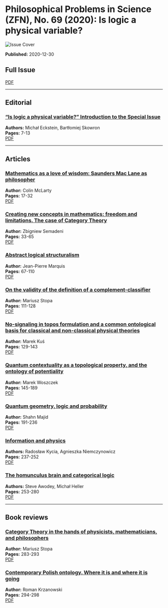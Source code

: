 # Philosophical Problems in Science (ZFN), No. 69 (2020): Is logic a physical variable?

![Issue Cover](https://zfn.edu.pl/public/journals/1/cover_issue_35_en_US.jpg)

**Published:** 2020-12-30  

## Full Issue
[PDF](https://zfn.edu.pl/index.php/zfn/issue/view/35/ZFN69)

---

## Editorial
### [“Is logic a physical variable?” Introduction to the Special Issue](https://zfn.edu.pl/index.php/zfn/article/view/536)  
**Authors:** Michał Eckstein, Bartłomiej Skowron  
**Pages:** 7-13  
[PDF](https://zfn.edu.pl/index.php/zfn/article/view/536/514)

---

## Articles
### [Mathematics as a love of wisdom: Saunders Mac Lane as philosopher](https://zfn.edu.pl/index.php/zfn/article/view/528)  
**Author:** Colin McLarty  
**Pages:** 17-32  
[PDF](https://zfn.edu.pl/index.php/zfn/article/view/528/515)

### [Creating new concepts in mathematics: freedom and limitations. The case of Category Theory](https://zfn.edu.pl/index.php/zfn/article/view/512)  
**Author:** Zbigniew Semadeni  
**Pages:** 33-65  
[PDF](https://zfn.edu.pl/index.php/zfn/article/view/512/516)

### [Abstract logical structuralism](https://zfn.edu.pl/index.php/zfn/article/view/518)  
**Author:** Jean-Pierre Marquis  
**Pages:** 67-110  
[PDF](https://zfn.edu.pl/index.php/zfn/article/view/518/517)

### [On the validity of the definition of a complement-classifier](https://zfn.edu.pl/index.php/zfn/article/view/520)  
**Author:** Mariusz Stopa  
**Pages:** 111-128  
[PDF](https://zfn.edu.pl/index.php/zfn/article/view/520/518)

### [No-signaling in topos formulation and a common ontological basis for classical and non-classical physical theories](https://zfn.edu.pl/index.php/zfn/article/view/515)  
**Author:** Marek Kuś  
**Pages:** 129-143  
[PDF](https://zfn.edu.pl/index.php/zfn/article/view/515/519)

### [Quantum contextuality as a topological property, and the ontology of potentiality](https://zfn.edu.pl/index.php/zfn/article/view/504)  
**Author:** Marek Woszczek  
**Pages:** 145-189  
[PDF](https://zfn.edu.pl/index.php/zfn/article/view/504/520)

### [Quantum geometry, logic and probability](https://zfn.edu.pl/index.php/zfn/article/view/522)  
**Author:** Shahn Majid  
**Pages:** 191-236  
[PDF](https://zfn.edu.pl/index.php/zfn/article/view/522/521)

### [Information and physics](https://zfn.edu.pl/index.php/zfn/article/view/513)  
**Authors:** Radosław Kycia, Agnieszka Niemczynowicz  
**Pages:** 237-252  
[PDF](https://zfn.edu.pl/index.php/zfn/article/view/513/522)

### [The homunculus brain and categorical logic](https://zfn.edu.pl/index.php/zfn/article/view/510)  
**Authors:** Steve Awodey, Michał Heller  
**Pages:** 253-280  
[PDF](https://zfn.edu.pl/index.php/zfn/article/view/510/523)

---

## Book reviews
### [Category Theory in the hands of physicists, mathematicians, and philosophers](https://zfn.edu.pl/index.php/zfn/article/view/529)  
**Author:** Mariusz Stopa  
**Pages:** 283-293  
[PDF](https://zfn.edu.pl/index.php/zfn/article/view/529/524)

### [Contemporary Polish ontology. Where it is and where it is going](https://zfn.edu.pl/index.php/zfn/article/view/531)  
**Author:** Roman Krzanowski  
**Pages:** 294-298  
[PDF](https://zfn.edu.pl/index.php/zfn/article/view/531/525)
